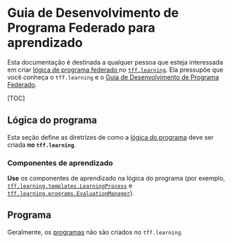 # Guia de Desenvolvimento de Programa Federado para aprendizado

Esta documentação é destinada a qualquer pessoa que esteja interessada em criar [lógica de programa federado ](https://github.com/tensorflow/federated/blob/main/docs/program/federated_program.md#program-logic) no [`tff.learning`](https://www.tensorflow.org/federated/api_docs/python/tff/learning). Ela pressupõe que você conheça o `tff.learning` e o [Guia de Desenvolvimento de Programa Federado](https://github.com/tensorflow/federated/blob/main/docs/program/guide.md).

[TOC]

## Lógica do programa

Esta seção define as diretrizes de como a [lógica do programa](http://g3doc/third_party/tensorflow_federated/g3doc/program/federated_program.md#program-logic) deve ser criada **no `tff.learning`**.

### Componentes de aprendizado

**Use** os componentes de aprendizado na lógica do programa (por exemplo, [`tff.learning.templates.LearningProcess`](https://www.tensorflow.org/federated/api_docs/python/tff/learning/templates/LearningProcess) e [`tff.learning.programs.EvaluationManager`](https://www.tensorflow.org/federated/api_docs/python/tff/learning/programs/EvaluationManager)).

## Programa

Geralmente, os [programas](http://g3doc/third_party/tensorflow_federated/g3doc/program/federated_program.md#programs) não são criados no `tff.learning`.
